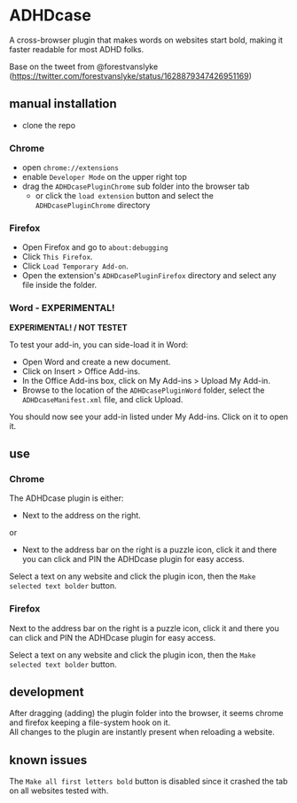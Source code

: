 # ADHDcase
A cross-browser plugin that makes words on websites start bold, making it faster readable for most ADHD folks.

Base on the tweet from @forestvanslyke (https://twitter.com/forestvanslyke/status/1628879347426951169)


## manual installation

* clone the repo

### Chrome

* open `chrome://extensions`
* enable `Developer Mode` on the upper right top
* drag the `ADHDcasePluginChrome` sub folder into the browser tab
  * or click the `load extension` button and select the `ADHDcasePluginChrome` directory

### Firefox

* Open Firefox and go to `about:debugging`
* Click `This Firefox`.
* Click `Load Temporary Add-on`.
* Open the extension's `ADHDcasePluginFirefox` directory and select any file inside the folder.

### Word - EXPERIMENTAL!

**EXPERIMENTAL! / NOT TESTET**

To test your add-in, you can side-load it in Word:

* Open Word and create a new document.
* Click on Insert > Office Add-ins.
* In the Office Add-ins box, click on My Add-ins > Upload My Add-in.
* Browse to the location of the `ADHDcasePluginWord` folder, select the `ADHDcaseManifest.xml` file, and click Upload.

You should now see your add-in listed under My Add-ins. Click on it to open it.

## use

### Chrome

The ADHDcase plugin is either:

* Next to the address on the right.  

or
  
* Next to the address bar on the right is a puzzle icon, click it and there you can click and PIN the ADHDcase plugin for easy access.

Select a text on any website and click the plugin icon, then the `Make selected text bolder` button.

### Firefox

Next to the address bar on the right is a puzzle icon, click it and there you can click and PIN the ADHDcase plugin for easy access.

Select a text on any website and click the plugin icon, then the `Make selected text bolder` button.

## development

After dragging (adding) the plugin folder into the browser, it seems chrome and firefox keeping a file-system hook on it.  
All changes to the plugin are instantly present when reloading a website. 

## known issues

The `Make all first letters bold` button is disabled since it crashed the tab on all websites tested with.
